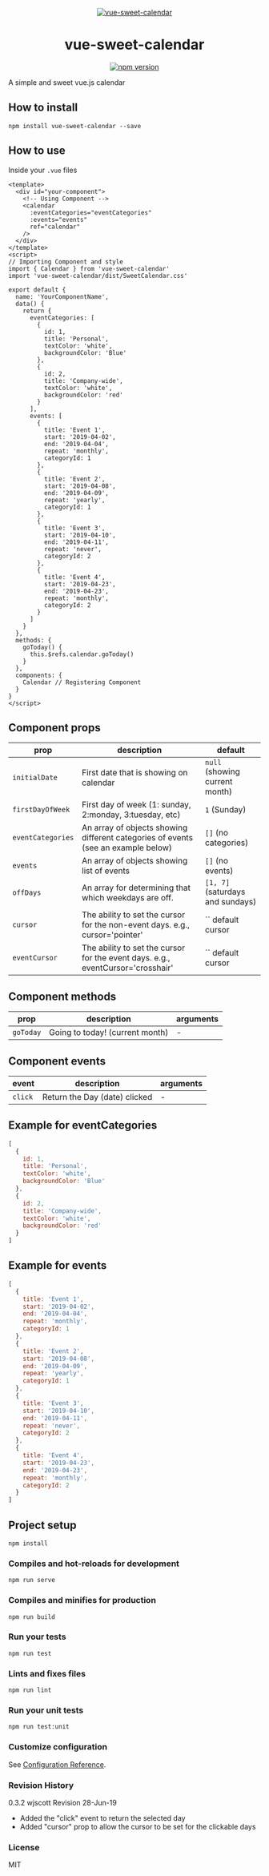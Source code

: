 <p align="center">
  <a href="#">
    <img src="https://github.com/maryayi/vue-sweet-calendar/blob/master/src/assets/vue-sweet-calendar.png?raw=true" alt="vue-sweet-calendar" />
  </a>
</p>

<h1 align="center" >vue-sweet-calendar</h1>

<p align="center" class="badges" >
  <a href="https://www.npmjs.com/package/vue-sweet-calendar"><img src="https://badge.fury.io/js/vue-sweet-calendar.svg" alt="npm version" /></a>
</p>

A simple and sweet vue.js calendar

## How to install

```
npm install vue-sweet-calendar --save
```

## How to use

Inside your `.vue` files

```vue
<template>
  <div id="your-component">
    <!-- Using Component -->
    <calendar
      :eventCategories="eventCategories"
      :events="events"
      ref="calendar"
    />
  </div>
</template>
<script>
// Importing Component and style
import { Calendar } from 'vue-sweet-calendar'
import 'vue-sweet-calendar/dist/SweetCalendar.css'

export default {
  name: 'YourComponentName',
  data() {
    return {
      eventCategories: [
        {
          id: 1,
          title: 'Personal',
          textColor: 'white',
          backgroundColor: 'Blue'
        },
        {
          id: 2,
          title: 'Company-wide',
          textColor: 'white',
          backgroundColor: 'red'
        }
      ],
      events: [
        {
          title: 'Event 1',
          start: '2019-04-02',
          end: '2019-04-04',
          repeat: 'monthly',
          categoryId: 1
        },
        {
          title: 'Event 2',
          start: '2019-04-08',
          end: '2019-04-09',
          repeat: 'yearly',
          categoryId: 1
        },
        {
          title: 'Event 3',
          start: '2019-04-10',
          end: '2019-04-11',
          repeat: 'never',
          categoryId: 2
        },
        {
          title: 'Event 4',
          start: '2019-04-23',
          end: '2019-04-23',
          repeat: 'monthly',
          categoryId: 2
        }
      ]
    }
  },
  methods: {
    goToday() {
      this.$refs.calendar.goToday()
    }
  },
  components: {
    Calendar // Registering Component
  }
}
</script>
```

## Component props

| prop              | description                                                                       | default                          |
| ----------------- | --------------------------------------------------------------------------------- | -------------------------------- |
| `initialDate`     | First date that is showing on calendar                                            |   `null` (showing current month) |
| `firstDayOfWeek`  | First day of week (1: sunday, 2:monday, 3:tuesday, etc)                           |      `1` (Sunday)                |
| `eventCategories` | An array of objects showing different categories of events (see an example below) |     `[]` (no categories)         |
| `events`          | An array of objects showing list of events                                        |     `[]` (no events)             |
| `offDays`         | An array for determining that which weekdays are off.                             | `[1, 7]` (saturdays and sundays) |
| `cursor`          | The ability to set the cursor for the non-event days.  e.g., cursor='pointer'     |       `` default cursor          |
| `eventCursor`     | The ability to set the cursor for the event days.  e.g., eventCursor='crosshair'  |       `` default cursor          |

## Component methods

| prop      | description                     | arguments |
| --------- | ------------------------------- | --------- |
| `goToday` | Going to today! (current month) | -         |

## Component events

| event     | description                     | arguments |
| --------- | ------------------------------- | --------- |
| `click`   | Return the Day (date) clicked   | -         |

## Example for eventCategories

```javascript
[
  {
    id: 1,
    title: 'Personal',
    textColor: 'white',
    backgroundColor: 'Blue'
  },
  {
    id: 2,
    title: 'Company-wide',
    textColor: 'white',
    backgroundColor: 'red'
  }
]
```

## Example for events

```javascript
[
  {
    title: 'Event 1',
    start: '2019-04-02',
    end: '2019-04-04',
    repeat: 'monthly',
    categoryId: 1
  },
  {
    title: 'Event 2',
    start: '2019-04-08',
    end: '2019-04-09',
    repeat: 'yearly',
    categoryId: 1
  },
  {
    title: 'Event 3',
    start: '2019-04-10',
    end: '2019-04-11',
    repeat: 'never',
    categoryId: 2
  },
  {
    title: 'Event 4',
    start: '2019-04-23',
    end: '2019-04-23',
    repeat: 'monthly',
    categoryId: 2
  }
]
```

## Project setup

```
npm install
```

### Compiles and hot-reloads for development

```
npm run serve
```

### Compiles and minifies for production

```
npm run build
```

### Run your tests

```
npm run test
```

### Lints and fixes files

```
npm run lint
```

### Run your unit tests

```
npm run test:unit
```

### Customize configuration

See [Configuration Reference](https://cli.vuejs.org/config/).

### Revision History

0.3.2 wjscott   Revision  28-Jun-19

- Added the "click" event to return the selected day
- Added "cursor" prop to allow the cursor to be set for the clickable days

### License

MIT
